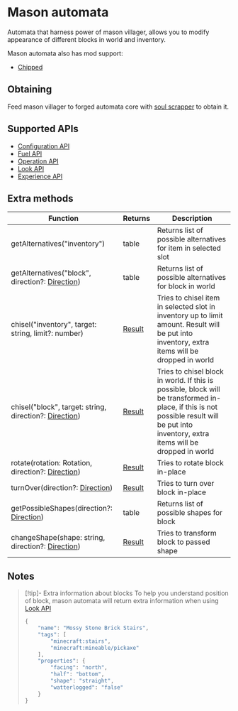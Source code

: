 # Mason automata

Automata that harness power of mason villager, allows you to modify appearance of different blocks in world and inventory.

Mason automata also has mod support:

- [Chipped](https://www.curseforge.com/minecraft/mc-mods/chipped)

## Obtaining

Feed mason villager to forged automata core with [soul scrapper](soul_scrapper.md) to obtain it.

## Supported APIs

- [Configuration API](configuration.md)
- [Fuel API](fuel.md)
- [Operation API](operation.md)
- [Look API](look.md)
- [Experience API](experience.md)

## Extra methods

| Function                                                                            | Returns                          | Description                                                                                                                                                                              |
| ----------------------------------------------------------------------------------- | -------------------------------- | ---------------------------------------------------------------------------------------------------------------------------------------------------------------------------------------- |
| getAlternatives("inventory")                                                        | table                            | Returns list of possible alternatives for item in selected slot                                                                                                                          |
| getAlternatives("block", direction?: [Direction](introduction.md#direction))        | table                            | Returns list of possible alternatives for block in world                                                                                                                                 |
| chisel("inventory", target: string, limit?: number)                                 | [Result](introduction.md#result) | Tries to chisel item in selected slot in inventory up to limit amount. Result will be put into inventory, extra items will be dropped in world                                           |
| chisel("block", target: string, direction?: [Direction](introduction.md#direction)) | [Result](introduction.md#result) | Tries to chisel block in world. If this is possible, block will be transformed in-place, if this is not possible result will be put into inventory, extra items will be dropped in world |
| rotate(rotation: Rotation, direction?: [Direction](introduction.md#direction))      | [Result](introduction.md#result) | Tries to rotate block in-place                                                                                                                                                           |
| turnOver(direction?: [Direction](introduction.md#direction))                        | [Result](introduction.md#result) | Tries to turn over block in-place                                                                                                                                                        |
| getPossibleShapes(direction?: [Direction](introduction.md#direction))               | table                            | Returns list of possible shapes for block                                                                                                                                                |
| changeShape(shape: string, direction?: [Direction](introduction.md#direction))      | [Result](introduction.md#result) | Tries to transform block to passed shape                                                                                                                                                 |

## Notes

> [!tip]- Extra information about blocks
> To help you understand position of block, mason automata will return extra information when using [Look API](look.md)
> 
> ```javascript
> {
>     "name": "Mossy Stone Brick Stairs",
>     "tags": [
>         "minecraft:stairs",
>         "minecraft:mineable/pickaxe"
>     ],
>     "properties": {
>         "facing": "north",
>         "half": "bottom",
>         "shape": "straight",
>         "watterlogged": "false"
>     }
> }
> ```

